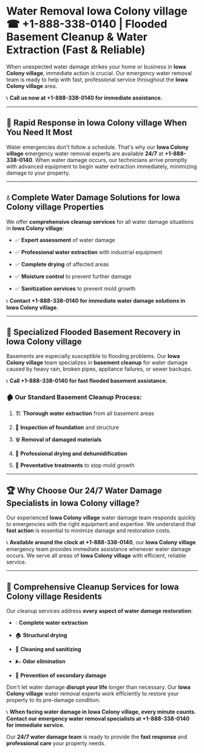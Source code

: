 # Water Removal Iowa Colony village ☎ +1-888-338-0140 | Flooded Basement Cleanup & Water Extraction (Fast & Reliable)

When unexpected water damage strikes your home or business in **Iowa Colony village**, immediate action is crucial. Our emergency water removal team is ready to help with fast, professional service throughout the **Iowa Colony village** area. 

📞 **Call us now at +1-888-338-0140 for immediate assistance.**
---
## 🚀 Rapid Response in Iowa Colony village When You Need It Most
Water emergencies don't follow a schedule. That's why our **Iowa Colony village** emergency water removal experts are available **24/7** at **+1-888-338-0140**. When water damage occurs, our technicians arrive promptly with advanced equipment to begin water extraction immediately, minimizing damage to your property.
---
## 💧 Complete Water Damage Solutions for Iowa Colony village Properties
We offer **comprehensive cleanup services** for all water damage situations in **Iowa Colony village**:
- ✅ **Expert assessment** of water damage  
- ✅ **Professional water extraction** with industrial equipment  
- ✅ **Complete drying** of affected areas  
- ✅ **Moisture control** to prevent further damage  
- ✅ **Sanitization services** to prevent mold growth  
📞 **Contact +1-888-338-0140 for immediate water damage solutions in Iowa Colony village.**
---
## 🌊 Specialized Flooded Basement Recovery in Iowa Colony village
Basements are especially susceptible to flooding problems. Our **Iowa Colony village** team specializes in **basement cleanup** for water damage caused by heavy rain, broken pipes, appliance failures, or sewer backups. 
📞 **Call +1-888-338-0140 for fast flooded basement assistance.**
### 🏚️ Our Standard Basement Cleanup Process:
1. 🏗️ **Thorough water extraction** from all basement areas  
2. 🔎 **Inspection of foundation** and structure  
3. 🗑️ **Removal of damaged materials**  
4. 💨 **Professional drying and dehumidification**  
5. 🚫 **Preventative treatments** to stop mold growth  
---
## 🏆 Why Choose Our 24/7 Water Damage Specialists in Iowa Colony village?
Our experienced **Iowa Colony village** water damage team responds quickly to emergencies with the right equipment and expertise. We understand that **fast action** is essential to minimize damage and restoration costs.
📞 **Available around the clock at +1-888-338-0140**, our **Iowa Colony village** emergency team provides immediate assistance whenever water damage occurs. We serve all areas of **Iowa Colony village** with efficient, reliable service.
---
## 🧹 Comprehensive Cleanup Services for Iowa Colony village Residents
Our cleanup services address **every aspect of water damage restoration**:
- 💧 **Complete water extraction**  
- 🏠 **Structural drying**  
- 🧼 **Cleaning and sanitizing**  
- 🌬️ **Odor elimination**  
- 🚫 **Prevention of secondary damage**  
Don't let water damage **disrupt your life** longer than necessary. Our **Iowa Colony village** water removal experts work efficiently to restore your property to its pre-damage condition.
📞 **When facing water damage in Iowa Colony village, every minute counts. Contact our emergency water removal specialists at +1-888-338-0140 for immediate service.**
Our **24/7 water damage team** is ready to provide the **fast response** and **professional care** your property needs.
